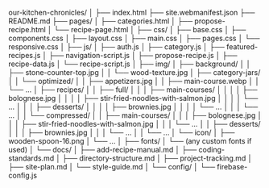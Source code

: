 our-kitchen-chronicles/
│
├── index.html
├── site.webmanifest.json
├── README.md
├── pages/
│   ├── categories.html
│   ├── propose-recipe.html
│   └── recipe-page.html
│
├── css/
│   ├── base.css
│   ├── components.css
│   ├── layout.css
│   ├── main.css
│   ├── pages.css
│   └── responsive.css
│
├── js/
│   ├── auth.js
│   ├── category.js
│   ├── featured-recipes.js
│   ├── navigation-script.js
│   ├── propose-recipe.js
│   ├── recipe-data.js
│   └── recipe-script.js
│
├── img/
│   ├── background/
│   │   ├── stone-counter-top.jpg
│   │   └── wood-texture.jpg
│   ├── category-jars/
│   │   └── optimized/
│   │       ├── appetizers.jpg
│   │       ├── main-course.webp
│   │       └── ...
│   ├── recipes/
│   │   ├── full/
│   │   │   ├── main-courses/
│   │   │   │   ├── bolognese.jpg
│   │   │   │   ├── stir-fried-noodles-with-salmon.jpg
│   │   │   │   └── ...
│   │   │   ├── desserts/
│   │   │   │   ├── brownies.jpg
│   │   │   │   └── ...
│   │   │   └── ...
│   │   └── compressed/
│   │       ├── main-courses/
│   │       │   ├── bolognese.jpg
│   │       │   ├── stir-fried-noodles-with-salmon.jpg
│   │       │   └── ...
│   │       ├── desserts/
│   │       │   ├── brownies.jpg
│   │       │   └── ...
│   │       └── ...
│   └── icon/
│       ├── wooden-spoon-16.png
│       └── ...
│
├── fonts/
│   └── (any custom fonts if used)
│
└── docs/
│   ├── add-recipe-manual.md
│   ├── coding-standards.md
│   ├── directory-structure.md
│   ├── project-tracking.md
│   ├── site-plan.md
│   └── style-guide.md
│
└── config/
│   └── firebase-config.js
